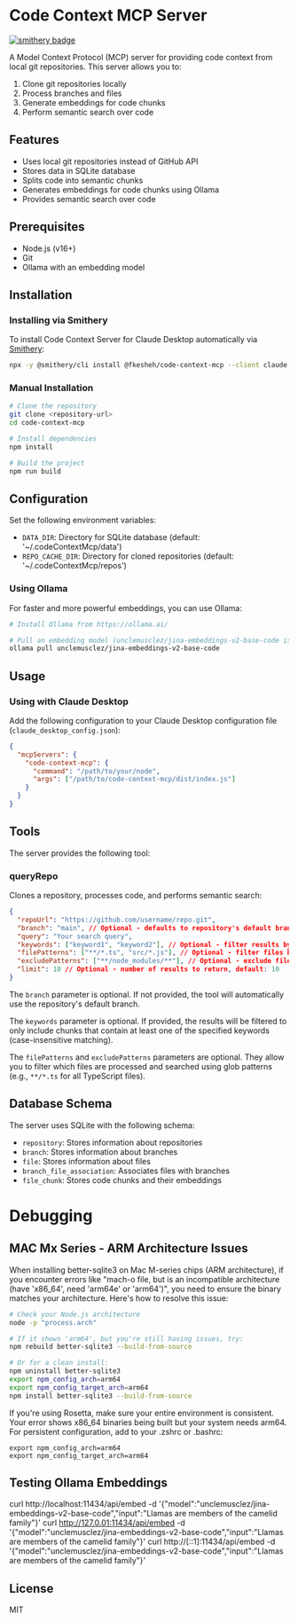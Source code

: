 # Code Context MCP Server

[![smithery badge](https://smithery.ai/badge/@fkesheh/code-context-mcp)](https://smithery.ai/server/@fkesheh/code-context-mcp)

A Model Context Protocol (MCP) server for providing code context from local git repositories. This server allows you to:

1. Clone git repositories locally
2. Process branches and files
3. Generate embeddings for code chunks
4. Perform semantic search over code

## Features

- Uses local git repositories instead of GitHub API
- Stores data in SQLite database
- Splits code into semantic chunks
- Generates embeddings for code chunks using Ollama
- Provides semantic search over code

## Prerequisites

- Node.js (v16+)
- Git
- Ollama with an embedding model

## Installation

### Installing via Smithery

To install Code Context Server for Claude Desktop automatically via [Smithery](https://smithery.ai/server/@fkesheh/code-context-mcp):

```bash
npx -y @smithery/cli install @fkesheh/code-context-mcp --client claude
```

### Manual Installation
```bash
# Clone the repository
git clone <repository-url>
cd code-context-mcp

# Install dependencies
npm install

# Build the project
npm run build
```

## Configuration

Set the following environment variables:

- `DATA_DIR`: Directory for SQLite database (default: '~/.codeContextMcp/data')
- `REPO_CACHE_DIR`: Directory for cloned repositories (default: '~/.codeContextMcp/repos')

### Using Ollama

For faster and more powerful embeddings, you can use Ollama:

```bash
# Install Ollama from https://ollama.ai/

# Pull an embedding model (unclemusclez/jina-embeddings-v2-base-code is recommended)
ollama pull unclemusclez/jina-embeddings-v2-base-code

```

## Usage

### Using with Claude Desktop

Add the following configuration to your Claude Desktop configuration file (`claude_desktop_config.json`):

```json
{
  "mcpServers": {
    "code-context-mcp": {
      "command": "/path/to/your/node",
      "args": ["/path/to/code-context-mcp/dist/index.js"]
    }
  }
}
```

## Tools

The server provides the following tool:

### queryRepo

Clones a repository, processes code, and performs semantic search:

```json
{
  "repoUrl": "https://github.com/username/repo.git",
  "branch": "main", // Optional - defaults to repository's default branch
  "query": "Your search query",
  "keywords": ["keyword1", "keyword2"], // Optional - filter results by keywords
  "filePatterns": ["**/*.ts", "src/*.js"], // Optional - filter files by glob patterns
  "excludePatterns": ["**/node_modules/**"], // Optional - exclude files by glob patterns
  "limit": 10 // Optional - number of results to return, default: 10
}
```

The `branch` parameter is optional. If not provided, the tool will automatically use the repository's default branch.

The `keywords` parameter is optional. If provided, the results will be filtered to only include chunks that contain at least one of the specified keywords (case-insensitive matching).

The `filePatterns` and `excludePatterns` parameters are optional. They allow you to filter which files are processed and searched using glob patterns (e.g., `**/*.ts` for all TypeScript files).

## Database Schema

The server uses SQLite with the following schema:

- `repository`: Stores information about repositories
- `branch`: Stores information about branches
- `file`: Stores information about files
- `branch_file_association`: Associates files with branches
- `file_chunk`: Stores code chunks and their embeddings

# Debugging

## MAC Mx Series - ARM Architecture Issues

When installing better-sqlite3 on Mac M-series chips (ARM architecture), if you encounter errors like "mach-o file, but is an incompatible architecture (have 'x86_64', need 'arm64e' or 'arm64')", you need to ensure the binary matches your architecture. Here's how to resolve this issue:

```bash
# Check your Node.js architecture
node -p "process.arch"

# If it shows 'arm64', but you're still having issues, try:
npm rebuild better-sqlite3 --build-from-source

# Or for a clean install:
npm uninstall better-sqlite3
export npm_config_arch=arm64
export npm_config_target_arch=arm64
npm install better-sqlite3 --build-from-source
```

If you're using Rosetta, make sure your entire environment is consistent. Your error shows x86_64 binaries being built but your system needs arm64.
For persistent configuration, add to your .zshrc or .bashrc:

```
export npm_config_arch=arm64
export npm_config_target_arch=arm64
```

## Testing Ollama Embeddings

curl http://localhost:11434/api/embed -d '{"model":"unclemusclez/jina-embeddings-v2-base-code","input":"Llamas are members of the camelid family"}'
curl http://127.0.01:11434/api/embed -d '{"model":"unclemusclez/jina-embeddings-v2-base-code","input":"Llamas are members of the camelid family"}'
curl http://[::1]:11434/api/embed -d '{"model":"unclemusclez/jina-embeddings-v2-base-code","input":"Llamas are members of the camelid family"}'

## License

MIT
